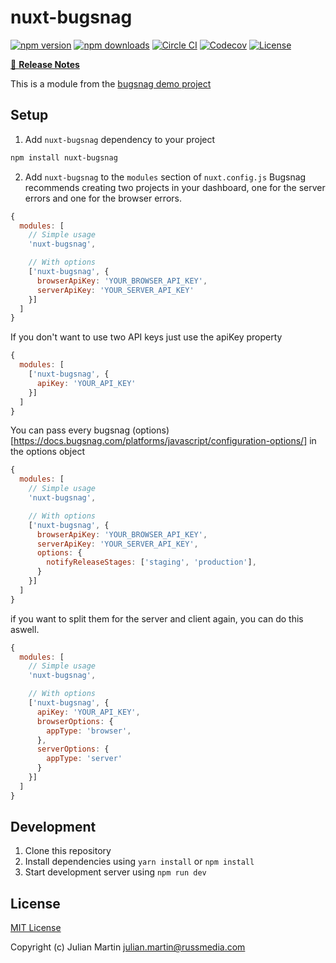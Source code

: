 # nuxt-bugsnag

[![npm version][npm-version-src]][npm-version-href]
[![npm downloads][npm-downloads-src]][npm-downloads-href]
[![Circle CI][circle-ci-src]][circle-ci-href]
[![Codecov][codecov-src]][codecov-href]
[![License][license-src]][license-href]

>

[📖 **Release Notes**](./CHANGELOG.md)

This is a module from the [bugsnag demo project](https://github.com/bugsnag/bugsnag-js/tree/master/examples/nuxtjs)

## Setup

1. Add `nuxt-bugsnag` dependency to your project

```bash
npm install nuxt-bugsnag
```

2. Add `nuxt-bugsnag` to the `modules` section of `nuxt.config.js`
Bugsnag recommends creating two projects in your dashboard, one for the server errors and one for the browser errors.

```js
{
  modules: [
    // Simple usage
    'nuxt-bugsnag',

    // With options
    ['nuxt-bugsnag', {
      browserApiKey: 'YOUR_BROWSER_API_KEY',
      serverApiKey: 'YOUR_SERVER_API_KEY'
    }]
  ]
}
```

If you don't want to use two API keys just use the apiKey property

```js
{
  modules: [
    ['nuxt-bugsnag', {
      apiKey: 'YOUR_API_KEY'
    }]
  ]
}
```

You can pass every bugsnag (options)[https://docs.bugsnag.com/platforms/javascript/configuration-options/] in the options object


```js
{
  modules: [
    // Simple usage
    'nuxt-bugsnag',

    // With options
    ['nuxt-bugsnag', {
      browserApiKey: 'YOUR_BROWSER_API_KEY',
      serverApiKey: 'YOUR_SERVER_API_KEY',
      options: {
        notifyReleaseStages: ['staging', 'production'],
      }
    }]
  ]
}
```

if you want to split them for the server and client again, you can do this aswell.

```js
{
  modules: [
    // Simple usage
    'nuxt-bugsnag',

    // With options
    ['nuxt-bugsnag', {
      apiKey: 'YOUR_API_KEY',
      browserOptions: {
        appType: 'browser',
      },
      serverOptions: {
        appType: 'server'
      }
    }]
  ]
}
```


## Development

1. Clone this repository
2. Install dependencies using `yarn install` or `npm install`
3. Start development server using `npm run dev`

## License

[MIT License](./LICENSE)

Copyright (c) Julian Martin <julian.martin@russmedia.com>

<!-- Badges -->
[npm-version-src]: https://img.shields.io/npm/v/nuxt-bugsnag/latest.svg?style=flat-square
[npm-version-href]: https://npmjs.com/package/nuxt-bugsnag

[npm-downloads-src]: https://img.shields.io/npm/dt/nuxt-bugsnag.svg?style=flat-square
[npm-downloads-href]: https://npmjs.com/package/nuxt-bugsnag

[circle-ci-src]: https://img.shields.io/circleci/project/github/julianmar/nuxt-bugsnag.svg?style=flat-square
[circle-ci-href]: https://circleci.com/gh/julianmar/nuxt-bugsnag

[codecov-src]: https://img.shields.io/codecov/c/github/julianmar/nuxt-bugsnag.svg?style=flat-square
[codecov-href]: https://codecov.io/gh/julianmar/nuxt-bugsnag

[license-src]: https://img.shields.io/npm/l/nuxt-bugsnag.svg?style=flat-square
[license-href]: https://npmjs.com/package/nuxt-bugsnag
